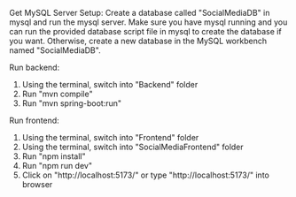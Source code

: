 Get MySQL Server Setup:
Create a database called "SocialMediaDB" in mysql and run the mysql server.
Make sure you have mysql running and you can run the provided database script file in mysql to create the database if you want. Otherwise, create a new database in the MySQL workbench named "SocialMediaDB". 

Run backend:
1. Using the terminal, switch into "Backend" folder
2. Run "mvn compile"
3. Run "mvn spring-boot:run"
  
Run frontend:
1. Using the terminal, switch into "Frontend" folder
2. Using the terminal, switch into "SocialMediaFrontend" folder
3. Run "npm install"
4. Run "npm run dev"
5. Click on "http://localhost:5173/" or type "http://localhost:5173/" into browser